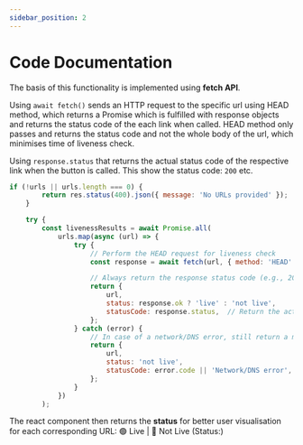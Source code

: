 ```yaml
---
sidebar_position: 2
---
```

# Code Documentation
The basis of this functionality is implemented using **fetch API**.

Using `await fetch()` sends an HTTP request to the specific url using HEAD method, which returns a Promise which is fulfilled with response objects and returns the status code of the each link when called. HEAD method only passes and returns the status code and not the whole body of the url, which minimises time of liveness check.

Using `response.status` that returns the actual status code of the respective link when the button is called. This show the status code: `200` etc.

``` js
if (!urls || urls.length === 0) {
        return res.status(400).json({ message: 'No URLs provided' });
    }

    try {
        const livenessResults = await Promise.all(
            urls.map(async (url) => {
                try {
                    // Perform the HEAD request for liveness check
                    const response = await fetch(url, { method: 'HEAD' });

                    // Always return the response status code (e.g., 200, 404, 500)
                    return {
                        url,
                        status: response.ok ? 'live' : 'not live',
                        statusCode: response.status,  // Return the actual status code
                    };
                } catch (error) {
                    // In case of a network/DNS error, still return a meaningful response
                    return {
                        url,
                        status: 'not live',
                        statusCode: error.code || 'Network/DNS error',  // Return network/DNS error if applicable
                    };
                }
            })
        );
```

The react component then returns the **status** for better user visualisation for each corresponding URL:
🟢 Live | 🔴 Not Live (Status:)